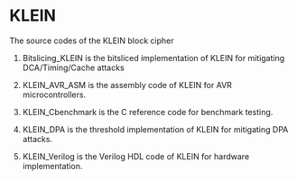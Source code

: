 # KLEIN
The source codes of the KLEIN block cipher

1. Bitslicing_KLEIN is the bitsliced implementation of KLEIN for mitigating DCA/Timing/Cache attacks

2. KLEIN_AVR_ASM is the assembly code of KLEIN for AVR microcontrollers.

3. KLEIN_Cbenchmark is the C reference code for benchmark testing.

4. KLEIN_DPA is the threshold implementation of KLEIN for mitigating DPA attacks.

5. KLEIN_Verilog is the Verilog HDL code of KLEIN for hardware implementation.
